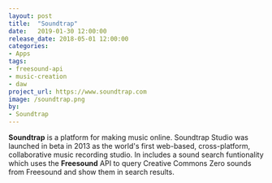 ```yaml
---
layout: post
title:  "Soundtrap"
date:   2019-01-30 12:00:00
release_date: 2018-05-01 12:00:00
categories: 
- Apps
tags: 
- freesound-api
- music-creation
- daw
project_url: https://www.soundtrap.com
image: /soundtrap.png
by: 
- Soundtrap
---
```


**Soundtrap** is a platform for making music online. Soundtrap Studio was launched in beta in 2013 as the world's first web-based, cross-platform, collaborative music recording studio. In includes a sound search funtionality which uses the **Freesound** API to query Creative Commons Zero sounds from Freesound and show them in search results.



